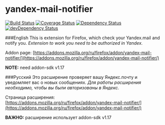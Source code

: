 yandex-mail-notifier
====================

[![Build Status](https://travis-ci.org/ivantsov/yandex-mail-notifier.svg?branch=master)](https://travis-ci.org/ivantsov/yandex-mail-notifier)
[![Coverage Status](https://coveralls.io/repos/ivantsov/yandex-mail-notifier/badge.svg?branch=master&service=github)](https://coveralls.io/github/ivantsov/yandex-mail-notifier?branch=master)
[![Dependency Status](https://david-dm.org/ivantsov/yandex-mail-notifier.svg)](https://david-dm.org/ivantsov/yandex-mail-notifier/#info=dependencies) 
[![devDependency Status](https://david-dm.org/ivantsov/yandex-mail-notifier/dev-status.svg)](https://david-dm.org/ivantsov/yandex-mail-notifier/#info=devDependencies)

###English
This is extension for Firefox, which check your Yandex.mail and notify you. *Extension to work you need to be authorized in Yandex.*

Addon page: [https://addons.mozilla.org/ru/firefox/addon/yandex-mail-notifier/](https://addons.mozilla.org/ru/firefox/addon/yandex-mail-notifier/)

**NOTE:** need addon-sdk v1.17

###Русский
Это расширение проверяет вашу Яндекс.почту и уведомляет вас о новых сообщениях. *Для работы расширения необходимо, чтобы вы были авторизованы в Яндекс.*

Страница расширения: [https://addons.mozilla.org/ru/firefox/addon/yandex-mail-notifier/](https://addons.mozilla.org/ru/firefox/addon/yandex-mail-notifier/)

**ВАЖНО:** расширение использует addon-sdk v1.17
